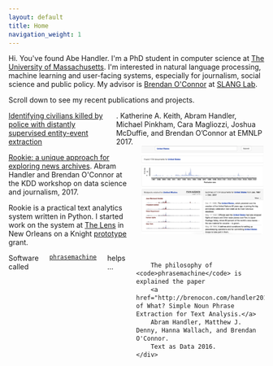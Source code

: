 ```yaml
---
layout: default
title: Home
navigation_weight: 1
---
```

<section class="hero">
	<div class="small-container">
    		<p class="sub-text">
            Hi. You've found Abe Handler. I'm a PhD student in computer science at <a class="special" href="https://www.cics.umass.edu/">The University of Massachusetts</a>. I'm interested in natural language processing, machine learning and user-facing systems, especially for journalism, social science and public policy. My advisor is <a class="special" href="http://brenocon.com/">Brendan O'Connor</a> at <a class="special" href="http://slanglab.cs.umass.edu/"> SLANG Lab</a>.
            </p>
	</div>
</section>
<div class="container">
	<p class="post-hero center-text spacing">Scroll down to see my recent publications and projects.</p>
</div>
<div class="container">
	<div class="columns spacing">
		<a href="https://slanglab.cs.umass.edu/PoliceKillingsExtraction/">Identifying civilians killed by police with distantly supervised entity-event
		extraction</a>. Katherine A. Keith, Abram Handler, Michael Pinkham,
Cara Magliozzi, Joshua McDuffie, and Brendan O’Connor at EMNLP 2017.
	</div>
	<div class="columns spacing">
		<div class="column half">
			<p><a href="https://slanglab.cs.umass.edu/Rookie"> Rookie: a unique approach for exploring news archives</a>. Abram Handler and Brendan O'Connor at the KDD workshop on data science and journalism, 2017.
            </p>
            <p>
            Rookie is a practical text analytics system written in Python. I started work on the system at <a href="https://thelensnola.org">The Lens</a> in New Orleans on a Knight <a href="https://www.knightfoundation.org/grants/201550791/">prototype</a> grant.
			</p>
		</div>
		<div class="column half">
			<span class="bordered"> <img style="width:99%" src="/images/rookie.png" width="430"></span>
		</div>
	</div>
	<div class="columns spacing">
        Software called <code><a href="https://github.com/slanglab/phrasemachine" >phrasemachine</a></code> helps ...

        The philosophy of <code>phrasemachine</code> is explained the paper
        <a href="http://brenocon.com/handler2016phrases.pdf">Bag of What? Simple Noun Phrase Extraction for Text Analysis.</a>
        Abram Handler, Matthew J. Denny, Hanna Wallach, and Brendan O'Connor.
        Text as Data 2016.
	</div>
</div>
